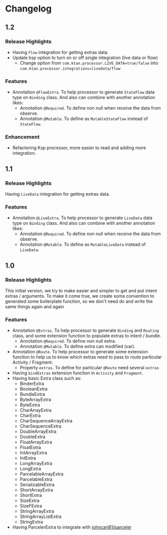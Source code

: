 # Changelog

## 1.2
### Release Highlights
* Having `Flow` integration for getting extras data.
* Update ksp option to turn on or off single integration (live data or flow)
  * Change option from `com.ktan.processor.LIVE_DATA=true/false` into `com.ktan.processor.integrations=livedata/flow`

### Features
* Annotation `@FlowExtra`. To help processor to generate `StateFlow` data type on `Binding` class. And also can combine with another annotation likes:
  * Annotation `@Required`. To define non null when receive the data from observe.
  * Annotation `@Mutable`. To define as `MutableStateFlow` instead of `StateFlow`.

### Enhancement
* Refactoring Ksp processor, more easier to read and adding more integration.

## 1.1
### Release Highlights
Having `LiveData` integration for getting extras data.

### Features
* Annotation `@LiveExtra`. To help processor to generate `LiveData` data type on `Binding` class. And also can combine with another annotation likes:
  * Annotation `@Required`. To define non null when receive the data from observe.
  * Annotation `@Mutable`. To define as `MutableLiveData` instead of `LiveData`.

## 1.0
### Release Highlights
This initial version, we try to make easier and simpler to get and put intent extras / arguments.
To make it come true, we create some convention to generated some boilerplate function, so we don't need do and write the same things again and again

### Features
* Annotation `@Extras`. To help processor to generate `Binding` and `Routing` class, and some extension function to populate extras to intent / bundle.
  * Annotation `@Required`. To define non null extra.
  * Annotation `@Mutable`. To define extra can modified (var).
* Annotation `@Route`. To help processor to generate some extension function to help us to know which extras need to pass to route particular Activity / Fragment.
  * Property `extras`. To define for particular `@Route` need several `extras`
* Having `bindExtras` extension function in `Activity` and `Fragment`.
* Having basic Extra class such as:
  * BinderExtra
  * BooleanExtra
  * BundleExtra
  * ByteArrayExtra
  * ByteExtra
  * CharArrayExtra
  * CharExtra
  * CharSequenceArrayExtra
  * CharSequenceExtra
  * DoubleArrayExtra
  * DoubleExtra
  * FloatArrayExtra
  * FloatExtra
  * IntArrayExtra
  * IntExtra
  * LongArrayExtra
  * LongExtra
  * ParcelableArrayExtra
  * ParcelableExtra
  * SerializableExtra
  * ShortArrayExtra
  * ShortExtra
  * SizeExtra
  * SizeFExtra
  * StringArrayExtra
  * StringArrayListExtra
  * StringExtra
* Having ParcelerExtra to integrate with [johncarl81/parceler](https://github.com/johncarl81/parceler)
